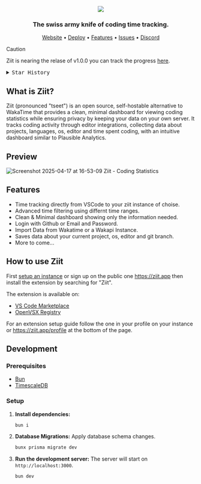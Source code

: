 <p align="center">
   <img src="https://github.com/user-attachments/assets/bc6a1efd-2a7a-473a-8f09-ae75cafeba84"/>
</p>

<h3 align="center">
   The swiss army knife of coding time tracking.
</h3>

<div align="center">
    <a href="https://ziit.app">Website</a>
    <span> • </span>
    <a href="https://github.com/0PandaDEV/Ziit/wiki/Deploy">Deploy</a>
    <span> • </span>
    <a href="#features">Features</a>
    <span> • </span>
    <a href="https://github.com/0pandadev/ziit/issues">Issues</a>
    <span> • </span>
    <a href="https://discord.gg/Y7SbYphVw9">Discord</a>
</div>

> [!CAUTION]
> Ziit is nearing the relase of v1.0.0 you can track the progress [here](https://github.com/0PandaDEV/Ziit/milestone/1).

<details>
  <summary><kbd>Star History</kbd></summary>
  <a href="https://starchart.cc/0PandaDEV/Ziit">
    <picture>
      <img width="100%" src="https://starchart.cc/0PandaDEV/ziit.svg?variant=adaptive">
    </picture>
  </a>
</details>

## What is Ziit?

Ziit (pronounced "tseet") is an open source, self-hostable alternative to WakaTime that provides a clean, minimal dashboard for viewing coding statistics while ensuring privacy by keeping your data on your own server. It tracks coding activity through editor integrations, collecting data about projects, languages, os, editor and time spent coding, with an intuitive dashboard similar to Plausible Analytics.

## Preview

![Screenshot 2025-04-17 at 16-53-09 Ziit - Coding Statistics](https://github.com/user-attachments/assets/ea0c7fff-35ce-4322-a689-5309a5633f59)

## Features

- Time tracking directly from VSCode to your ziit instance of choise.
- Advanced time filtering using differnt time ranges.
- Clean & Minimal dashboard showing only the information needed.
- Login with Github or Email and Password.
- Import Data from Wakatime or a Wakapi Instance.
- Saves data about your current project, os, editor and git branch.
- More to come...

## How to use Ziit

First [setup an instance](https://github.com/0PandaDEV/Ziit/wiki/Deploy) or sign up on the public one <https://ziit.app> then install the extension by searching for "Ziit".

The extension is available on:

- [VS Code Marketplace](https://marketplace.visualstudio.com/items?itemName=pandadev.ziit)
- [OpenVSX Registry](https://open-vsx.org/extension/pandadev/ziit)

For an extension setup guide follow the one in your profile on your instance or <https://ziit.app/profile> at the bottom of the page.

## Development

### Prerequisites

- [Bun](https://bun.sh/)
- [TimescaleDB](https://docs.timescale.com/self-hosted/latest/install/installation-docker/)

### Setup

1. **Install dependencies:**

   ```bash
   bun i
   ```

1. **Database Migrations:**
   Apply database schema changes.

   ```bash
   bunx prisma migrate dev
   ```

2. **Run the development server:**
   The server will start on `http://localhost:3000`.

   ```bash
   bun dev
   ```
